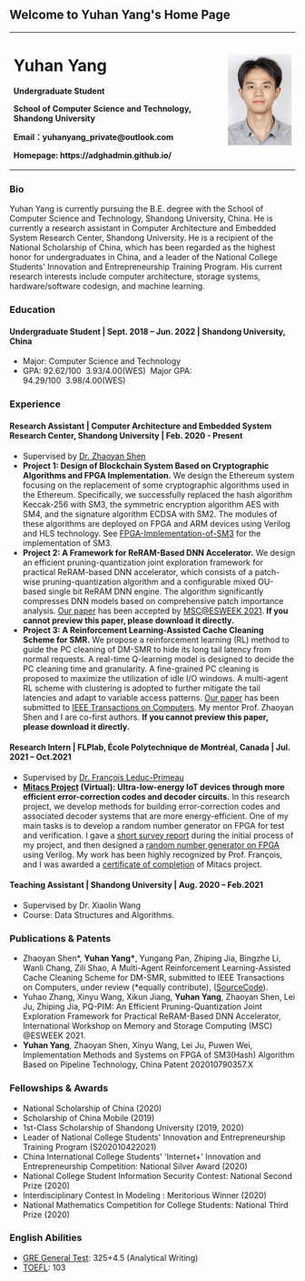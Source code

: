 ## Welcome to Yuhan Yang's Home Page

<table border="0">
  <tr>
    <td width="75%">
      <h1>Yuhan Yang</h1>
      <p><b>Undergraduate Student</b></p>
      <p><b>School of Computer Science and Technology, Shandong University</b></p>
      <p><b>Email：yuhanyang_private@outlook.com</b></p>
      <p><b>Homepage: https://adghadmin.github.io/</b></p>
    </td>
    <td width="25%">
      <img src="/yuhan.JPG" width="100%">      
    </td>
  </tr>
</table>

### Bio
Yuhan Yang is currently pursuing the B.E. degree with the School of Computer Science and Technology, Shandong University, China. He is currently a research assistant in Computer Architecture and Embedded System Research Center, Shandong University. He is a recipient of the National Scholarship of China, which has been regarded as the highest honor for undergraduates in China, and a leader of the National College Students' Innovation and Entrepreneurship Training Program. His current research interests include computer architecture, storage systems, hardware/software codesign, and machine learning.

### Education
#### Undergraduate Student | Sept. 2018 – Jun. 2022 | Shandong University, China
- Major: Computer Science and Technology  
- GPA: 92.62/100&nbsp;&nbsp;3.93/4.00(WES)&nbsp;&nbsp;Major GPA: 94.29/100&nbsp;&nbsp;3.98/4.00(WES)

### Experience
#### Research Assistant | Computer Architecture and Embedded System Research Center, Shandong University | Feb. 2020 - Present
- Supervised by [Dr. Zhaoyan Shen](https://szyatsdu.github.io/shenzhaoyan.git.io/zhaoyan_shen.html)  
- **Project 1: Design of Blockchain System Based on Cryptographic Algorithms and FPGA Implementation.** We design the Ethereum system focusing on the replacement of some cryptographic algorithms used in the Ethereum. Specifically, we successfully replaced the hash algorithm Keccak-256 with SM3, the symmetric encryption algorithm AES with SM4, and the signature algorithm ECDSA with SM2. The modules of these algorithms are deployed on FPGA and ARM devices using Verilog and HLS technology. See [FPGA-Implementation-of-SM3](https://github.com/adghadmin/FPGA-Implementation-of-SM3.git) for the implementation of SM3.  
- **Project 2: A Framework for ReRAM-Based DNN Accelerator.** We design an efficient pruning-quantization joint exploration framework for practical ReRAM-based DNN accelerator, which consists of a patch-wise pruning-quantization algorithm and a configurable mixed OU-based single bit ReRAM DNN engine. The algorithm significantly compresses DNN models based on comprehensive patch importance analysis. [Our paper](https://github.com/adghadmin/PQ-PIM-MSC-2021/blob/3e9fdae28a1c00436776a67334166b07ffb2bd9d/An%20Efficient%20Pruning-Quantization%20Joint%20Exploration%20Framework%20for%20Practical%20ReRAM-Based%20DNN%20Accelerator.pdf) has been accepted by [MSC@ESWEEK 2021](https://msc-esweek.github.io/program.html). **If you cannot preview this paper, please download it directly.**  
- **Project 3: A Reinforcement Learning-Assisted Cache Cleaning Scheme for SMR.** We propose a reinforcement learning (RL) method to guide the PC cleaning of DM-SMR to hide its long tail latency from normal requests. A real-time Q-learning model is designed to decide the PC cleaning time and granularity. A fine-grained PC cleaning is proposed to maximize the utilization of idle I/O windows. A multi-agent RL scheme with clustering is adopted to further mitigate the tail latencies and adapt to variable access patterns. [Our paper](https://github.com/adghadmin/MARL-PC-Cleaning/blob/155213bca881d2d6654530ef24b82cea7b647b80/A%20Multi-Agent%20Reinforcement%20Learning-Assisted%20Cache%20Cleaning%20Scheme%20for%20DM-SMR.pdf) has been submitted to [IEEE Transactions on Computers](https://www.computer.org/csdl/journal/tc). My mentor Prof. Zhaoyan Shen and I are co-first authors. **If you cannot preview this paper, please download it directly.**   

#### Research Intern | FLPlab, École Polytechnique de Montréal, Canada | Jul. 2021 – Oct.2021  
- Supervised by [Dr. François Leduc-Primeau](https://www.polymtl.ca/expertises/en/leduc-primeau-francois)  
- **[Mitacs Project](https://www.mitacs.ca/en/programs/globalink/globalink-research-internship) (Virtual): Ultra-low-energy IoT devices through more efficient error-correction codes and decoder circuits.** In this research project, we develop methods for building error-correction codes and associated decoder systems that are more energy-efficient. One of my main tasks is to develop a random number generator on FPGA for test and verification. I gave a [short survey report](https://github.com/adghadmin/General-Random-Number-Generator/blob/e9a66fadfe69239742ed6b3813bed8ac6dafb03c/A%20Short%20Survey%20on%20Uniform%20Random%20Number%20Generator%20and%20Gaussian%20Ramdom%20Number%20Generator%20with%20Implementation%20on%20FPGA.pdf) during the initial process of my project, and then designed a [random number generator on FPGA](https://github.com/adghadmin/General-Random-Number-Generator.git) using Verilog. My work has been highly recognized by Prof. François, and I was awarded a [certificate of completion](https://github.com/adghadmin/General-Random-Number-Generator/blob/e33f592f7d792b1c155bed1feb12aa366baf1e2a/Certificate%20of%20Completion%20-%20Yang.pdf) of Mitacs project.

#### Teaching Assistant | Shandong University | Aug. 2020 – Feb.2021  
- Supervised by Dr. Xiaolin Wang  
- Course: Data Structures and Algorithms.

### Publications & Patents  
- Zhaoyan Shen\*, **Yuhan Yang\***, Yungang Pan, Zhiping Jia, Bingzhe Li, Wanli Chang, Zili Shao, A Multi-Agent Reinforcement Learning-Assisted Cache Cleaning Scheme for DM-SMR, submitted to IEEE Transactions on Computers, under review (\*equally contribute), ([SourceCode](https://github.com/adghadmin/MARL-PC-Cleaning.git)).  
- Yuhao Zhang, Xinyu Wang, Xikun Jiang, **Yuhan Yang**, Zhaoyan Shen, Lei Ju, Zhiping Jia, PQ-PIM: An Efficient Pruning-Quantization Joint Exploration Framework for Practical ReRAM-Based DNN Accelerator, International Workshop on Memory and Storage Computing (MSC) @ESWEEK 2021.  
- **Yuhan Yang**, Zhaoyan Shen, Xinyu Wang, Lei Ju, Puwen Wei, Implementation Methods and Systems on FPGA of SM3(Hash) Algorithm Based on Pipeline Technology, China Patent 202010790357.X  

### Fellowships & Awards  
- National Scholarship of China (2020)  
- Scholarship of China Mobile (2019)  
- 1st-Class Scholarship of Shandong University (2019, 2020)  
- Leader of National College Students' Innovation and Entrepreneurship Training Program (S202010422021)  
- China International College Students' 'Internet+' Innovation and Entrepreneurship Competition: National Silver Award (2020)  
- National College Student Information Security Contest: National Second Prize (2020)  
- Interdisciplinary Contest In Modeling : Meritorious Winner (2020)  
- National Mathematics Competition for College Students: National Third Prize (2020)  

### English Abilities
- [GRE General Test](https://github.com/adghadmin/adghadmin.github.io/blob/55e0651e82effce323ecfacd5388fb045ee21ee8/GRE%20unofficial%20score%20report.pdf): 325+4.5 (Analytical Writing)  
- [TOEFL](https://github.com/adghadmin/adghadmin.github.io/blob/55e0651e82effce323ecfacd5388fb045ee21ee8/TOEFL%20unofficial%20score%20report.pdf): 103


